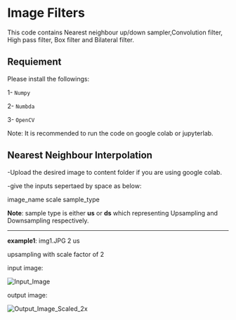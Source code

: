 # Image Filters

This code contains Nearest neighbour up/down sampler,Convolution filter, High pass filter, Box filter and Bilateral filter.

## Requiement
Please install the followings:

1- <code>Numpy</code>

2- <code>Numbda</code>

3- <code>OpenCV</code>

Note: It is recommended to run the code on google colab or jupyterlab.

## Nearest Neighbour Interpolation
-Upload the desired image to content folder if you are using google colab.

-give the inputs sepertaed by space as below:

 image_name scale sample_type

**Note**: sample type is either **us** or **ds** which representing Upsampling and Downsampling respectively.


---
**example1**: img1.JPG 2 us

upsampling with scale factor of 2

input image:

![Input_Image](https://github.com/M-Moeini/Test/blob/main/Pictures/img1.JPG)

output image:

![Output_Image_Scaled_2x](https://github.com/M-Moeini/Test/blob/main/Pictures/img1_NNI_US.jpg)
